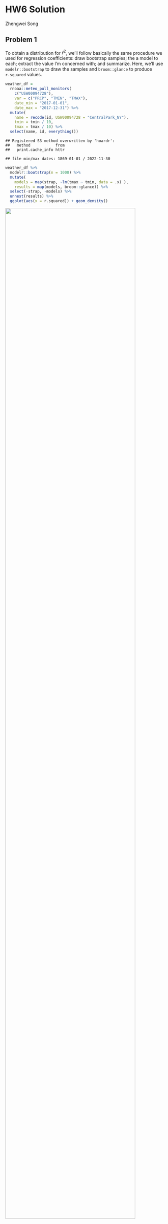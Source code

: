 HW6 Solution
================
Zhengwei Song

## Problem 1

To obtain a distribution for $\hat{r}^2$, we’ll follow basically the
same procedure we used for regression coefficients: draw bootstrap
samples; the a model to each; extract the value I’m concerned with; and
summarize. Here, we’ll use `modelr::bootstrap` to draw the samples and
`broom::glance` to produce `r.squared` values.

``` r
weather_df = 
  rnoaa::meteo_pull_monitors(
    c("USW00094728"),
    var = c("PRCP", "TMIN", "TMAX"), 
    date_min = "2017-01-01",
    date_max = "2017-12-31") %>%
  mutate(
    name = recode(id, USW00094728 = "CentralPark_NY"),
    tmin = tmin / 10,
    tmax = tmax / 10) %>%
  select(name, id, everything())
```

    ## Registered S3 method overwritten by 'hoardr':
    ##   method           from
    ##   print.cache_info httr

    ## file min/max dates: 1869-01-01 / 2022-11-30

``` r
weather_df %>% 
  modelr::bootstrap(n = 1000) %>% 
  mutate(
    models = map(strap, ~lm(tmax ~ tmin, data = .x) ),
    results = map(models, broom::glance)) %>% 
  select(-strap, -models) %>% 
  unnest(results) %>% 
  ggplot(aes(x = r.squared)) + geom_density()
```

<img src="p8105_hw6_zs2539_files/figure-gfm/unnamed-chunk-1-1.png" width="90%" />

In this example, the $\hat{r}^2$ value is high, and the upper bound at 1
may be a cause for the generally skewed shape of the distribution. If we
wanted to construct a confidence interval for $R^2$, we could take the
2.5% and 97.5% quantiles of the estimates across bootstrap samples.
However, because the shape isn’t symmetric, using the mean +/- 1.96
times the standard error probably wouldn’t work well.

We can produce a distribution for $\log(\beta_0 * \beta1)$ using a
similar approach, with a bit more wrangling before we make our plot.

``` r
weather_df %>% 
  modelr::bootstrap(n = 1000) %>% 
  mutate(
    models = map(strap, ~lm(tmax ~ tmin, data = .x) ),
    results = map(models, broom::tidy)) %>% 
  select(-strap, -models) %>% 
  unnest(results) %>% 
  select(id = `.id`, term, estimate) %>% 
  pivot_wider(
    names_from = term, 
    values_from = estimate) %>% 
  rename(beta0 = `(Intercept)`, beta1 = tmin) %>% 
  mutate(log_b0b1 = log(beta0 * beta1)) %>% 
  ggplot(aes(x = log_b0b1)) + geom_density()
```

<img src="p8105_hw6_zs2539_files/figure-gfm/unnamed-chunk-2-1.png" width="90%" />

As with $r^2$, this distribution is somewhat skewed and has some
outliers.

The point of this is not to say you should always use the bootstrap –
it’s possible to establish “large sample” distributions for strange
parameters / values / summaries in a lot of cases, and those are great
to have. But it is helpful to know that there’s a way to do inference
even in tough cases.

## Problem 2

## Importing the dataset

``` r
homicide_raw <- read_csv("https://raw.githubusercontent.com/washingtonpost/data-homicides/master/homicide-data.csv")
```

#### Creating a `city_state` variable, binary variable `resolution` indicating case disposition, omitting cities excluded victim race and Tulsa, AL with data entry mistake. Also, limiting `victim_race` is white or black, making `victim_age` numeric.

``` r
homicide_df = homicide_raw %>% 
    janitor::clean_names() %>%
    mutate(
        reported_date = as.Date(as.character(reported_date), format = "%Y%m%d"),
        city_state = str_c(city, state, sep = ", "),
        resolved = as.numeric(disposition == "Closed by arrest"),
        victim_age = as.numeric(victim_age),
        victim_race = fct_relevel(victim_race, "White")
    ) %>%
    relocate(city_state) %>%
    filter(!city_state %in% c("Dallas, TX","Phoenix, AZ","Kansas City, MO","Tulsa, AL"),
         victim_race %in% c("White","Black"))
```

#### Applying `glm` to fit a logistic regression with resolved vs unresolved as the outcome; victim age, sex and race as predictors. Also, saving the output of `glm` as an R object.

``` r
baltimore_logistic = homicide_df %>%
    filter(city_state == "Baltimore, MD") %>%
    glm(resolved ~ victim_age + victim_race + victim_sex, data = ., family = binomial()) 
```

#### Applying the `broom::tidy` to the above object; Obtaining the estimate and confidence interval of the adjusted odds ratio, for solving homicides comparing male victims to female victims keeping all other variables fixed.

``` r
baltimore_logistic %>% 
  broom::tidy(conf.int = T) %>%
    filter(term == "victim_sexMale") %>%
    mutate(OR = exp(estimate),
         CI_Lower = exp(conf.low),
         CI_Upper = exp(conf.high),
         term = str_replace(term, "victim_sex", "Victim Sex: ")) %>%
  select(term, OR,CI_Lower,CI_Upper, p.value) %>% 
  knitr::kable(align = "lrr",
               col.names = c("Term","Estimated adjusted OR", "95% CI Lower", "95% CI Upper", "P-value"),
               digits = 3)
```

| Term             | Estimated adjusted OR | 95% CI Lower | 95% CI Upper | P-value |
|:-----------------|----------------------:|-------------:|:-------------|--------:|
| Victim Sex: Male |                 0.426 |        0.324 | 0.558        |       0 |

- Keeping all other variables fixed, in Baltimore, MD, homicides in
  which the victim is male are significantly less like to be resolved
  than those in which the victim is female.

## Running `glm` for each of the cities in the dataset; Extracting the adjusted odds ratio and CI, for solving homicides comparing male victims to female victims;

``` r
allcities_logistic = homicide_df %>% 
  nest(data = -city_state) %>% 
  mutate(
    models = map(data, ~glm(resolved ~ victim_age + victim_race + victim_sex, data = ., family = binomial())),
    results = map(models, ~broom::tidy(.x, conf.int = T))) %>% 
  select(-data, -models) %>% 
  unnest(results)
```

``` r
allcities_or = allcities_logistic %>%
    mutate(term = fct_inorder(term),
         OR = exp(estimate),
         ci_lower = exp(conf.low),
         ci_upper = exp(conf.high)
         ) %>%
    filter(term == "victim_sexMale") %>%
    select(city_state, OR, ci_lower, ci_upper,p.value)
    
    allcities_or %>% knitr::kable(align = "lrr", caption = "Estimated ORs and CIs for solved homicides of each city comparing male to female victim",
               col.names = c("City, State","Estimated adjusted OR", "95% CI Lower", "95% CI Upper", "P-value"),
               digits = 3)
```

| City, State        | Estimated adjusted OR | 95% CI Lower | 95% CI Upper | P-value |
|:-------------------|----------------------:|-------------:|:-------------|--------:|
| Albuquerque, NM    |                 1.767 |        0.825 | 3.762        |   0.139 |
| Atlanta, GA        |                 1.000 |        0.680 | 1.458        |   1.000 |
| Baltimore, MD      |                 0.426 |        0.324 | 0.558        |   0.000 |
| Baton Rouge, LA    |                 0.381 |        0.204 | 0.684        |   0.002 |
| Birmingham, AL     |                 0.870 |        0.571 | 1.314        |   0.511 |
| Boston, MA         |                 0.674 |        0.353 | 1.277        |   0.226 |
| Buffalo, NY        |                 0.521 |        0.288 | 0.936        |   0.029 |
| Charlotte, NC      |                 0.884 |        0.551 | 1.391        |   0.600 |
| Chicago, IL        |                 0.410 |        0.336 | 0.501        |   0.000 |
| Cincinnati, OH     |                 0.400 |        0.231 | 0.667        |   0.001 |
| Columbus, OH       |                 0.532 |        0.377 | 0.748        |   0.000 |
| Denver, CO         |                 0.479 |        0.233 | 0.962        |   0.041 |
| Detroit, MI        |                 0.582 |        0.462 | 0.734        |   0.000 |
| Durham, NC         |                 0.812 |        0.382 | 1.658        |   0.576 |
| Fort Worth, TX     |                 0.669 |        0.394 | 1.121        |   0.131 |
| Fresno, CA         |                 1.335 |        0.567 | 3.048        |   0.496 |
| Houston, TX        |                 0.711 |        0.557 | 0.906        |   0.006 |
| Indianapolis, IN   |                 0.919 |        0.678 | 1.241        |   0.582 |
| Jacksonville, FL   |                 0.720 |        0.536 | 0.965        |   0.028 |
| Las Vegas, NV      |                 0.837 |        0.606 | 1.151        |   0.278 |
| Long Beach, CA     |                 0.410 |        0.143 | 1.024        |   0.072 |
| Los Angeles, CA    |                 0.662 |        0.457 | 0.954        |   0.028 |
| Louisville, KY     |                 0.491 |        0.301 | 0.784        |   0.003 |
| Memphis, TN        |                 0.723 |        0.526 | 0.984        |   0.042 |
| Miami, FL          |                 0.515 |        0.304 | 0.873        |   0.013 |
| Milwaukee, wI      |                 0.727 |        0.495 | 1.054        |   0.098 |
| Minneapolis, MN    |                 0.947 |        0.476 | 1.881        |   0.876 |
| Nashville, TN      |                 1.034 |        0.681 | 1.556        |   0.873 |
| New Orleans, LA    |                 0.585 |        0.422 | 0.812        |   0.001 |
| New York, NY       |                 0.262 |        0.133 | 0.485        |   0.000 |
| Oakland, CA        |                 0.563 |        0.364 | 0.867        |   0.009 |
| Oklahoma City, OK  |                 0.974 |        0.623 | 1.520        |   0.908 |
| Omaha, NE          |                 0.382 |        0.199 | 0.711        |   0.003 |
| Philadelphia, PA   |                 0.496 |        0.376 | 0.650        |   0.000 |
| Pittsburgh, PA     |                 0.431 |        0.263 | 0.696        |   0.001 |
| Richmond, VA       |                 1.006 |        0.483 | 1.994        |   0.987 |
| San Antonio, TX    |                 0.705 |        0.393 | 1.238        |   0.230 |
| Sacramento, CA     |                 0.669 |        0.326 | 1.314        |   0.255 |
| Savannah, GA       |                 0.867 |        0.419 | 1.780        |   0.697 |
| San Bernardino, CA |                 0.500 |        0.166 | 1.462        |   0.206 |
| San Diego, CA      |                 0.413 |        0.191 | 0.830        |   0.017 |
| San Francisco, CA  |                 0.608 |        0.312 | 1.155        |   0.134 |
| St. Louis, MO      |                 0.703 |        0.530 | 0.932        |   0.014 |
| Stockton, CA       |                 1.352 |        0.626 | 2.994        |   0.447 |
| Tampa, FL          |                 0.808 |        0.340 | 1.860        |   0.619 |
| Tulsa, OK          |                 0.976 |        0.609 | 1.544        |   0.917 |
| Washington, DC     |                 0.690 |        0.465 | 1.012        |   0.061 |

Estimated ORs and CIs for solved homicides of each city comparing male
to female victim

#### Creating plot that shows the estimated ORs and CIs for each city

``` r
allcities_or %>% 
  mutate(city_state = fct_reorder(city_state, OR)) %>% 
  ggplot(aes(x = city_state, y = OR)) + 
  geom_point() +
  geom_errorbar(aes(ymin = ci_lower, ymax = ci_upper)) +
  theme(axis.text.x = element_text(angle = 60, hjust = 1)) +
   labs(
    title = "Estimated ORs and CIs for solved homicides of each city comparing male to female victim",
    x = "City, State",
    y = "Estimated ORs"
  )
```

<img src="p8105_hw6_zs2539_files/figure-gfm/unnamed-chunk-9-1.png" width="90%" />

- Holding all other variables constant, homicide cases with male victims
  are generally less likely to be solved compared to homicide cases with
  female victims because for most cities, the OR and its CI is less than
  1 compared to female victims. However, there are some cities where the
  CI includes 1, meaning that homicide cases with male and female
  victims are solved at no apparent difference.

## Problem 3

#### Loading and cleaning the data

``` r
birthweight_raw = read_csv("./data/birthweight.csv")

birthweight_df = birthweight_raw %>% 
    janitor::clean_names() %>%
    mutate(
        across(.cols = c(babysex, frace, malform, mrace), as.factor)
        ) %>%
  mutate(
      babysex = ifelse(babysex == "1", "male","female"),
      malform = ifelse(malform == "0", "absent","present"),
      frace = recode(frace, "1" = "White", "2" = "Black", "3" = "Asian", "4" = "Puerto Rican", "8" = "Other", "9" = "Unknown"),
      mrace = recode(mrace, "1" = "White", "2" = "Black", "3" = "Asian", "4" = "Puerto Rican", "8" = "Other")
         )
```

- `babysex`,`frace`,`malform` and `mrace` were converted from numeric to
  factor, because they are categorical variables.

- These categorical data were applied `recode` to make it more
  intuitive.

#### Missing data check

``` r
skimr::skim(birthweight_df)[c(2,4)] %>% t() %>% knitr::kable()
```

|               |         |         |       |       |       |         |     |       |         |         |          |         |        |        |         |         |       |      |        |        |
|:--------------|:--------|:--------|:------|:------|:------|:--------|:----|:------|:--------|:--------|:---------|:--------|:-------|:-------|:--------|:--------|:------|:-----|:-------|:-------|
| skim_variable | babysex | malform | frace | mrace | bhead | blength | bwt | delwt | fincome | gaweeks | menarche | mheight | momage | parity | pnumlbw | pnumsga | ppbmi | ppwt | smoken | wtgain |
| complete_rate | 1       | 1       | 1     | 1     | 1     | 1       | 1   | 1     | 1       | 1       | 1        | 1       | 1      | 1      | 1       | 1       | 1     | 1    | 1      | 1      |

- There is no missing data. The cleaned dataset contains 4342
  observations and 20 variables: babysex, bhead, blength, bwt, delwt,
  fincome, frace, gaweeks, malform, menarche, mheight, momage, mrace,
  parity, pnumlbw, pnumsga, ppbmi, ppwt, smoken, wtgain

#### The Correlations with Birth Weight

``` r
birthweight_raw %>% 
  cor_mat() %>%
  cor_gather() %>%
  filter(var1 %in% "bwt") %>%
  filter(!var2 %in% "bwt") %>%
  mutate(
    sig_p = ifelse(p < 0.01, T, F),
    cor_if_sig = ifelse(p < 0.01, cor, NA)
    ) %>% 
  ggplot(aes(
    x = var1, 
    y = var2, 
    fill = cor,
    label = round(cor_if_sig, 2))) + 
  geom_tile(color = "white") +   
  geom_text(
    color = "white",
    size = 4
  ) + 
  scale_x_discrete(
    labels = c("Birth Weight")
  ) + 
  labs(
    x = "Outcome",
    y = "Predictors",
    title = "Correlations between predictors and outcome",
    subtitle = "significant predictors at significance level 0.01",
    fill = "Correlation"
  )
```

<img src="p8105_hw6_zs2539_files/figure-gfm/unnamed-chunk-12-1.png" width="90%" />

- Based on t-test, the variables with p-value less than 0.01 are to be
  selected as potential predictors.

#### Based on the correlation plot, and intuitively, `babysex`, `bhead`, `gaweeks`, `blength`, `wtgain`, `ppwt` are to be included as potential predictors; Hence we can build models on every subsets of these variables and choose the optimal one with the lowest BIC.

``` r
# find all possible subsets of variables
subsets = unlist(lapply(1:6, combn, x = c("babysex", "bhead", "blength", "wtgain", "ppwt","gaweeks"),  simplify = F), recursive = F)

calc_BIC = function(variables){
  
    formula = as.formula(paste("bwt", paste(variables, collapse = " + "), sep = "~"))
  
    model = lm(formula, birthweight_df)
  return(broom::glance(model) %>% pull("BIC"))
}

# calculate BIC value of every model
BICs = map(subsets, calc_BIC) %>% as_vector()

# choose model with the lowest BIC
index = which(BICs == min(BICs))[[1]]
variables = subsets[[index]]
formula = as.formula(paste("bwt", paste(variables, collapse = " + "), sep = "~"))
fit_optimal = lm(formula, birthweight_df)

summary(fit_optimal)
```

    ## 
    ## Call:
    ## lm(formula = formula, data = birthweight_df)
    ## 
    ## Residuals:
    ##      Min       1Q   Median       3Q      Max 
    ## -1094.98  -183.45    -9.24   172.86  2541.84 
    ## 
    ## Coefficients:
    ##               Estimate Std. Error t value Pr(>|t|)    
    ## (Intercept) -6206.5185    96.5745 -64.267  < 2e-16 ***
    ## babysexmale   -32.5114     8.7146  -3.731 0.000193 ***
    ## bhead         137.1713     3.5293  38.867  < 2e-16 ***
    ## blength        78.8211     2.0673  38.127  < 2e-16 ***
    ## wtgain          3.8008     0.4027   9.438  < 2e-16 ***
    ## ppwt            1.5966     0.2161   7.388 1.78e-13 ***
    ## gaweeks        13.1690     1.4951   8.808  < 2e-16 ***
    ## ---
    ## Signif. codes:  0 '***' 0.001 '**' 0.01 '*' 0.05 '.' 0.1 ' ' 1
    ## 
    ## Residual standard error: 281.6 on 4335 degrees of freedom
    ## Multiple R-squared:  0.6981, Adjusted R-squared:  0.6977 
    ## F-statistic:  1671 on 6 and 4335 DF,  p-value: < 2.2e-16

#### Collinearity Check for continuous variables

``` r
selected_variables =
  birthweight_df %>%
  select(bhead, blength, wtgain, ppwt, gaweeks, bwt)

chart.Correlation(selected_variables, method = "pearson")
```

<img src="p8105_hw6_zs2539_files/figure-gfm/unnamed-chunk-14-1.png" width="90%" />

- From the plot, among predictors, `bhead` vs `blength` or `gaweeks`,
  `blength` vs `gaweeks` showed a potential collinearity.

#### Final selection of continuous and categorical predictors

``` r
selected_variables =
  birthweight_df %>%
  select(bhead, blength, gaweeks, bwt, babysex, mrace, wtgain, ppwt)
```

#### Fitting the linear model with finally selected predictors

``` r
fit_final <- lm(bwt ~ bhead + blength + gaweeks + babysex + mrace + wtgain + ppwt+ bhead:blength +
             bhead:blength:gaweeks, 
           data = selected_variables)
summary(fit_final) %>% 
  broom::tidy() %>%
  select(term, estimate, p.value)
```

    ## # A tibble: 12 × 3
    ##    term                    estimate  p.value
    ##    <chr>                      <dbl>    <dbl>
    ##  1 (Intercept)           -2295.     7.74e- 3
    ##  2 bhead                   -19.0    6.06e- 1
    ##  3 blength                 -27.3    2.76e- 1
    ##  4 gaweeks                  50.3    8.05e- 4
    ##  5 babysexmale             -35.4    3.49e- 5
    ##  6 mraceBlack             -127.     1.15e-44
    ##  7 mraceAsian              -54.1    2.04e- 1
    ##  8 mracePuerto Rican      -107.     1.11e- 8
    ##  9 wtgain                    3.99   6.34e-24
    ## 10 ppwt                      1.65   1.56e-14
    ## 11 bhead:blength             4.04   1.05e- 4
    ## 12 bhead:blength:gaweeks    -0.0236 9.33e- 3

``` r
summary(fit_final) %>% 
  broom::glance()
```

    ## # A tibble: 1 × 8
    ##   r.squared adj.r.squared sigma statistic p.value    df df.residual  nobs
    ##       <dbl>         <dbl> <dbl>     <dbl>   <dbl> <dbl>       <int> <dbl>
    ## 1     0.713         0.713  275.      980.       0    11        4330  4342

#### Residual plot

``` r
selected_variables %>%
  add_residuals(fit_final) %>%
  add_predictions(fit_final) %>%
  ggplot(aes(x = pred, y = resid)) +
  geom_point() +
  geom_smooth(method = "lm", se = FALSE) +
  labs(title = "Plot of the model residuals against fitted values",
       x = "Fitted Values", y = "Residuals") +
  theme(plot.title = element_text(hjust = 0.5, face = "bold"))
```

<img src="p8105_hw6_zs2539_files/figure-gfm/unnamed-chunk-17-1.png" width="90%" />

#### Comparison in terms of the cross-validated prediction error

``` r
set.seed(2022)
cv_dataset = selected_variables %>%
    crossv_mc(n = 100,test = 0.2)
  
cv_df = cv_dataset %>%
    mutate(
        train = map(train, as_tibble),
        test = map(test, as_tibble))

cv_df = cv_df %>%
    mutate(
        linear_mod1  = map(train, ~lm(bwt ~ bhead + blength + gaweeks + babysex + mrace+ wtgain + ppwt + bhead:blength + bhead:blength:gaweeks, data = .x)),
        linear_mod2  = map(train, ~lm(bwt ~ blength + gaweeks, data = .x)),
        linear_mod3  = map(train, ~lm(bwt ~ bhead + blength + babysex, data = .x))) %>%
    mutate(
        rmse_my_model = map2_dbl(linear_mod1, test, ~rmse(model = .x, data = .y)),
        rmse_given_model1 = map2_dbl(linear_mod2, test, ~rmse(model = .x, data = .y)),
        rmse_given_model2 = map2_dbl(linear_mod3, test, ~rmse(model = .x, data = .y)))
```

#### Root Mean Square Error in the three models

``` r
cv_df %>% 
    select(starts_with("rmse")) %>% 
    pivot_longer(
    everything(),
    names_to = "model", 
    values_to = "rmse",
    names_prefix = "rmse_") %>% 
    mutate(model = fct_inorder(model)) %>% 
    ggplot(aes(x = model, y = rmse)) + 
    geom_boxplot() +
    labs(title = "Prediction Error Distributions across Models", x = "Models", y = "Root Mean Square Error")+
    scale_x_discrete(
        labels = c("My Model", "Given Model 1", "Given Model 2")) +
    theme(plot.title = element_text(hjust = 0.5, face = "bold"))
```

<img src="p8105_hw6_zs2539_files/figure-gfm/unnamed-chunk-19-1.png" width="90%" />

- Based on cross-validation, my model has the relatively lowest root
  mean square error and therefore my model works better. While the first
  given model with predictors **length at birth** and **gestational
  age** has the highest cross-validated RMSE.
